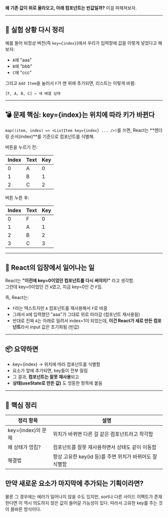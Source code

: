 **왜 기존 값이 위로 올라오고, 아래 컴포넌트는 빈값일까?** 이걸 파헤쳐보자.

---

## 🧪 실험 상황 다시 정리

예를 들어 비정상 버전(즉 `key={index}`)에서 우리가 입력창에 값을 이렇게 넣었다고 해보자:

- `A`에 "aaa"
- `B`에 "bbb"
- `C`에 "ccc"

그리고 `Add Item`을 눌러서 `F`가 맨 위에 추가되면, 리스트는 이렇게 바뀜:

```
[F, A, B, C] ← 새 배열 상태
```

---

## 💣 문제 핵심: key={index}는 위치에 따라 키가 바뀐다

`map((item, index) => <ListItem key={index} ... />)`를 쓰면, React는 **렌더링 순서(index)**를 기준으로 컴포넌트를 식별해.

버튼을 누르기 전:

| Index | Text | Key |
|-------|------|-----|
| 0     | A    | 0   |
| 1     | B    | 1   |
| 2     | C    | 2   |

버튼 누른 후:

| Index | Text | Key |
|-------|------|-----|
| 0     | F    | 0   |
| 1     | A    | 1   |
| 2     | B    | 2   |
| 3     | C    | 3   |

---

## 🔄 React의 입장에서 일어나는 일

React는 **"이전에 key=0이었던 컴포넌트를 다시 써야지!"** 라고 생각함.  
그런데 key=0이었던 건 `A`였고, 지금 key=0인 건 `F`임.

즉, React는:

- `F`라는 텍스트지만 `A` 컴포넌트를 재사용해서 `F`로 바꿈
- 그래서 `A`에 입력했던 "aaa"가 그대로 위로 따라감 (컴포넌트 재사용됨)
- 반대로 진짜 `A`는 아래로 밀려서 index=1이 되었는데, **이건 React가 새로 만든 컴포넌트**라서 input 값은 초기화됨 (빈값)

---

## 📦 요약하면

- key={index} → 위치에 따라 컴포넌트를 식별함
- 요소가 앞에 추가되면, key들이 전부 밀림
- 그 결과, **컴포넌트는 잘못 재사용**되고
- **상태(useState로 만든 값)** 도 엉뚱한 항목에 붙음

---

## 🧠 핵심 정리

| 정리 항목        | 설명 |
|------------------|------|
| key={index}의 문제 | 위치가 바뀌면 다른 걸 같은 컴포넌트라고 착각함 |
| 왜 상태가 엉킴?   | 컴포넌트를 잘못 재사용하면서 상태도 같이 이동함 |
| 해결법            | 항상 고유한 key(id 등)를 주면 위치가 바뀌어도 잘 식별함 |

## 만약 새로운 요소가 마지막에 추가되는 기획이라면?

물론 그 경우에는 에러가 일어나지 않을 수도 있지만, sort나 다른 사이드 이팩트가 존재한다면 이 역시 의도하지 않은 값이 들어갈 가능성이 있다. 따라서 고유한 key를 주는 것이 올바른 방식이다.